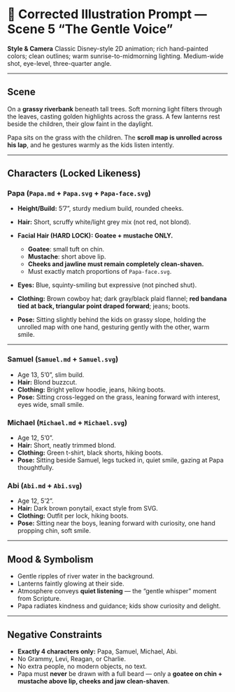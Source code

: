 # 🎨 Corrected Illustration Prompt — Scene 5 “The Gentle Voice”

**Style & Camera**
Classic Disney-style 2D animation; rich hand-painted colors; clean outlines; warm sunrise-to-midmorning lighting. Medium-wide shot, eye-level, three-quarter angle.

---

## Scene

On a **grassy riverbank** beneath tall trees. Soft morning light filters through the leaves, casting golden highlights across the grass. A few lanterns rest beside the children, their glow faint in the daylight.

Papa sits on the grass with the children. The **scroll map is unrolled across his lap**, and he gestures warmly as the kids listen intently.

---

## Characters (Locked Likeness)

### Papa (`Papa.md` + `Papa.svg` + `Papa-face.svg`)

* **Height/Build:** 5’7”, sturdy medium build, rounded cheeks.
* **Hair:** Short, scruffy white/light grey mix (not red, not blond).
* **Facial Hair (HARD LOCK):** **Goatee + mustache ONLY.**

  * **Goatee**: small tuft on chin.
  * **Mustache**: short above lip.
  * **Cheeks and jawline must remain completely clean-shaven.**
  * Must exactly match proportions of `Papa-face.svg`.
* **Eyes:** Blue, squinty-smiling but expressive (not pinched shut).
* **Clothing:** Brown cowboy hat; dark gray/black plaid flannel; **red bandana tied at back, triangular point draped forward**; jeans; boots.
* **Pose:** Sitting slightly behind the kids on grassy slope, holding the unrolled map with one hand, gesturing gently with the other, warm smile.

---

### Samuel (`Samuel.md` + `Samuel.svg`)

* Age 13, 5’0”, slim build.
* **Hair:** Blond buzzcut.
* **Clothing:** Bright yellow hoodie, jeans, hiking boots.
* **Pose:** Sitting cross-legged on the grass, leaning forward with interest, eyes wide, small smile.

### Michael (`Michael.md` + `Michael.svg`)

* Age 12, 5’0”.
* **Hair:** Short, neatly trimmed blond.
* **Clothing:** Green t-shirt, black shorts, hiking boots.
* **Pose:** Sitting beside Samuel, legs tucked in, quiet smile, gazing at Papa thoughtfully.

### Abi (`Abi.md` + `Abi.svg`)

* Age 12, 5’2”.
* **Hair:** Dark brown ponytail, exact style from SVG.
* **Clothing:** Outfit per lock, hiking boots.
* **Pose:** Sitting near the boys, leaning forward with curiosity, one hand propping chin, soft smile.

---

## Mood & Symbolism

* Gentle ripples of river water in the background.
* Lanterns faintly glowing at their side.
* Atmosphere conveys **quiet listening** — the “gentle whisper” moment from Scripture.
* Papa radiates kindness and guidance; kids show curiosity and delight.

---

## Negative Constraints

* **Exactly 4 characters only:** Papa, Samuel, Michael, Abi.
* No Grammy, Levi, Reagan, or Charlie.
* No extra people, no modern objects, no text.
* Papa must **never** be drawn with a full beard — only a **goatee on chin + mustache above lip, cheeks and jaw clean-shaven**.
